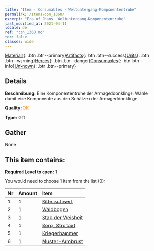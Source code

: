 ```yaml
---
title: "Item - Consumables - Weltuntergang-Komponententruhe"
permalink: /Items/con_1360/
excerpt: "Era of Chaos  Weltuntergang-Komponententruhe"
last_modified_at: 2021-04-11
locale: de
ref: "con_1360.md"
toc: false
classes: wide
---
```

 [Materials](/de/Items/){: .btn .btn--primary}[Artifacts](/de/Items/Artifacts/){: .btn .btn--success}[Units](/de/Items/Units/){: .btn .btn--warning}[Heroes](/de/Items/Heroes/){: .btn .btn--danger}[Consumables](/de/Items/Consumables/){: .btn .btn--info}[Unknown](/de/Items/Unknown/){: .btn .btn--primary}

## Details
 **Beschreibung:** Eine Komponententruhe der Armageddonklinge. Wähle damit eine Komponente aus den Schätzen der Armageddonklinge.

 **Quality:** <span style="color: #FF8C00">OK</span>

 **Type:** Gift

## Gather

  None

## This item contains:

 **Required Level to open:** 1

 You would need to choose 1 item from the list (0):

  | Nr | Amount |     Item    |
  |:---|:-------|:------------|
  | 1 | 1 | [Ritterschwert](/de/Items/art_166/) | 
  | 2 | 1 | [Waldbogen](/de/Items/art_167/) | 
  | 3 | 1 | [Stab der Weisheit](/de/Items/art_168/) | 
  | 4 | 1 | [Berg-Streitaxt](/de/Items/art_169/) | 
  | 5 | 1 | [Kriegerhammer](/de/Items/art_170/) | 
  | 6 | 1 | [Muster-Armbrust](/de/Items/art_171/) | 
